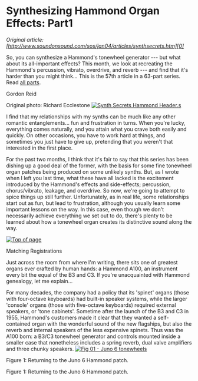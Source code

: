 # Synthesizing Hammond Organ Effects: Part1  
_Original article: [http://www.soundonsound.com/sos/jan04/articles/synthsecrets.htm][0]_

So, you can synthesize a Hammond's tonewheel generator --- but what about its all-important effects? This month, we look at recreating the Hammond's percussion, vibrato, overdrive, and reverb --- and find that it's harder than you might think... This is the 57th article in a 63-part series. Read [all parts][1].

Gordon Reid

Original photo: Richard Ecclestone
[![Synth Secrets Hammond Header.s](http://media.soundonsound.com/sos/jan04/images/synthsecretshammond.s.jpg)][2]

I find that my relationships with my synths can be much like any other romantic entanglements... fun and frustration in turns. When you're lucky, everything comes naturally, and you attain what you crave both easily and quickly. On other occasions, you have to work hard at things, and sometimes you just have to give up, pretending that you weren't that interested in the first place.

For the past two months, I think that it's fair to say that this series has been dishing up a good deal of the former, with the basis for some fine tonewheel organ patches being produced on some unlikely synths. But, as I wrote when I left you last time, what these have all lacked is the excitement introduced by the Hammond's effects and side-effects; percussion, chorus/vibrato, leakage, and overdrive. So now, we're going to attempt to spice things up still further. Unfortunately, as in real life, some relationships start out as fun, but lead to frustration, although you usually learn some important lessons on the way. In this case, even though we don't necessarily achieve everything we set out to do, there's plenty to be learned about how a tonewheel organ creates its distinctive sound along the way.

[![Top of page](http://media.soundonsound.com/images/arttop.gif)][3]

Matching Registrations

Just across the room from where I'm writing, there sits one of greatest organs ever crafted by human hands: a Hammond A100, an instrument every bit the equal of the B3 and C3\. If you're unacquainted with Hammond genealogy, let me explain...

For many decades, the company had a policy that its 'spinet' organs (those with four-octave keyboards) had built-in speaker systems, while the larger 'console' organs (those with five-octave keyboards) required external speakers, or 'tone cabinets'. Sometime after the launch of the B3 and C3 in 1955, Hammond's customers made it clear that they wanted a self-contained organ with the wonderful sound of the new flagships, but also the reverb and internal speakers of the less expensive spinets. Thus was the A100 born: a B3/C3 tonewheel generator and controls mounted inside a smaller case that nonetheless includes a spring reverb, dual valve amplifiers and three chunky speakers.
[![Fig 01 - Juno 6 tonewheels](http://media.soundonsound.com/sos/jan04/images/fig01juno6tonewheels.s.jpg)][4]

Figure 1: Returning to the Juno 6 Hammond patch.

Figure 1: Returning to the Juno 6 Hammond patch.



[0]: http://www.soundonsound.com/sos/jan04/articles/synthsecrets.htm
[1]: /search?url=%2Fsearch&Keyword=%22synth+secrets%22&Words=All&Summary=Yes
[2]: http://media.soundonsound.com/sos/jan04/images/synthsecretshammond.l.jpg
[3]: #Top
[4]: http://media.soundonsound.com/sos/jan04/images/fig01juno6tonewheels.l.jpg
